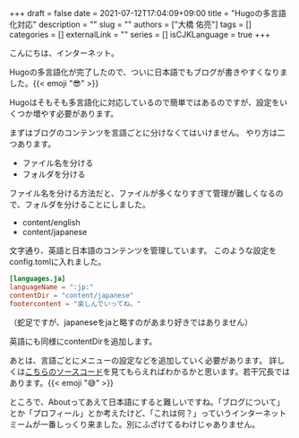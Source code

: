+++ 
draft = false
date = 2021-07-12T17:04:09+09:00
title = "Hugoの多言語化対応"
description = ""
slug = ""
authors = ["大橋 佑亮"]
tags = []
categories = []
externalLink = ""
series = []
isCJKLanguage = true
+++

こんにちは、インターネット。

Hugoの多言語化が完了したので、ついに日本語でもブログが書きやすくなりました。{{< emoji ":sunglasses:" >}}

Hugoはそもそも多言語化に対応しているので簡単ではあるのですが、設定をいくつか増やす必要があります。

まずはブログのコンテンツを言語ごとに分けなくてはいけません。
やり方は二つあります。

- ファイル名を分ける
- フォルダを分ける

ファイル名を分ける方法だと、ファイルが多くなりすぎて管理が難しくなるので、フォルダを分けることにしました。

- content/english
- content/japanese

文字通り、英語と日本語のコンテンツを管理しています。
このような設定をconfig.tomlに入れました。

```toml
[languages.ja]
languageName = ":jp:"
contentDir = "content/japanese"
footercontent = "楽しんでいってね。"
```

（蛇足ですが、japaneseをjaと略すのがあまり好きではありません）

英語にも同様にcontentDirを追加します。

あとは、言語ごとにメニューの設定などを追加していく必要があります。
詳しくは[こちらのソースコード](https://github.com/junkpiano/yusuke.cloud/blob/master/config.toml)を見てもらえればわかるかと思います。若干冗長ではあります。{{< emoji ":sweat_smile:" >}}

ところで、Aboutってあえて日本語にすると難しいですね。「ブログについて」とか「プロフィール」とか考えたけど、「これは何？」っていうインターネットミームが一番しっくり来ました。別にふざけてるわけじゃありません。